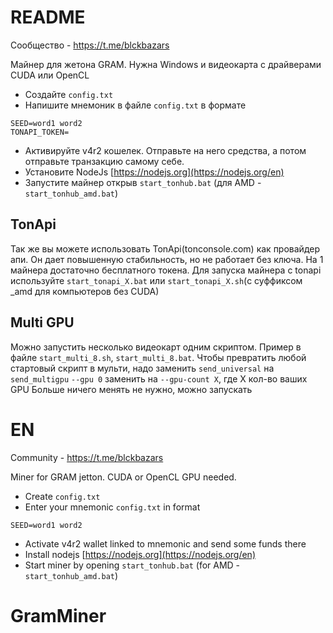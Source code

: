 # README

Сообщество - https://t.me/blckbazars

Майнер для жетона GRAM. Нужна Windows и видеокарта с драйверами CUDA или OpenCL

- Создайте `config.txt`
- Напишите мнемоник в файле `config.txt` в формате
```
SEED=word1 word2
TONAPI_TOKEN=
```
- Активируйте v4r2 кошелек. Отправьте на него средства, а потом отправьте транзакцию самому себе.
- Установите NodeJs [https://nodejs.org](https://nodejs.org/en)
- Запустите майнер открыв `start_tonhub.bat` (для AMD - `start_tonhub_amd.bat`)

## TonApi
Так же вы можете использовать TonApi(tonconsole.com) как провайдер апи. Он дает повышенную стабильность, но не работает без ключа. На 1 майнера достаточно бесплатного токена. Для запуска майнера с tonapi используйте `start_tonapi_X.bat` или `start_tonapi_X.sh`(с суффиксом _amd для компьютеров без CUDA)

## Multi GPU
Можно запустить несколько видеокарт одним скриптом. Пример в файле `start_multi_8.sh`, `start_multi_8.bat`.
Чтобы превратить любой стартовый скрипт в мульти, надо заменить `send_universal` на `send_multigpu`
`--gpu 0` заменить на `--gpu-count X`, где Х кол-во ваших GPU
Больше ничего менять не нужно, можно запускать

# EN

Community - https://t.me/blckbazars

Miner for GRAM jetton. CUDA or OpenCL GPU needed.

- Create `config.txt`
- Enter your mnemonic `config.txt` in format
```
SEED=word1 word2
```
- Activate v4r2 wallet linked to mnemonic and send some funds there
- Install nodejs [https://nodejs.org](https://nodejs.org/en)
- Start miner by opening `start_tonhub.bat` (for AMD - `start_tonhub_amd.bat`)

# GramMiner
